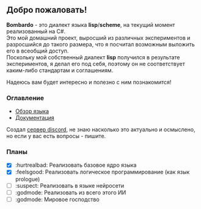 ## Добро пожаловать!

**Bombardo** - это диалект языка **lisp**/**scheme**, на текущий момент реализованный на C#.  
Это мой домашний проект, выросший из различных экспериментов и разросшийся до такого размера, что я посчитал возможным выложить его в всеобщий доступ.  
Поскольку мой собственный диалект **lisp** получился в результате экспериментов, я делал его под себя, поэтому он не соответствует каким-либо стандартам и соглашениям.

Надеюсь вам будет интересно и полезно с ним познакомится!

### Оглавление

* [Обзор языка](Documentation/LANG.OVERVIEW.md)
* [Документация](Documentation/DOCUMENTATION.md)

Создал [сервер discord](https://discord.gg/D8JzvRw), не знаю насколько это актуально и осмыслено, но если у вас есть вопросы - пишите.

### Планы

- [x] :hurtrealbad: Реализовать базовое ядро языка
- [x] :feelsgood: Реализовать логическое программирование (как язык prologue) 
- [ ] :suspect: Реализовать в языке нейросети
- [ ] :godmode: Реализовать из всего этого ИИ
- [ ] :godmode: Мировое господство